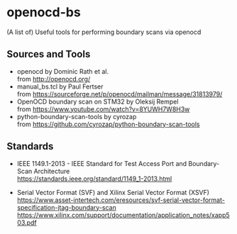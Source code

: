 # openocd-bs

(A list of) Useful tools for performing boundary scans via openocd

## Sources and Tools

* openocd by Dominic Rath et al. <br/> from http://openocd.org/
* manual_bs.tcl by Paul Fertser <br/> from https://sourceforge.net/p/openocd/mailman/message/31813979/
* OpenOCD boundary scan on STM32 by Oleksij Rempel <br/> from https://www.youtube.com/watch?v=8YUWH7W8H3w
* python-boundary-scan-tools by cyrozap <br/> from https://github.com/cyrozap/python-boundary-scan-tools


## Standards

* IEEE 1149.1-2013 - IEEE Standard for Test Access Port and Boundary-Scan Architecture <br/>
 https://standards.ieee.org/standard/1149_1-2013.html

* Serial Vector Format (SVF) and Xilinx Serial Vector Format (XSVF) <br/>
 https://www.asset-intertech.com/eresources/svf-serial-vector-format-specification-jtag-boundary-scan
 https://www.xilinx.com/support/documentation/application_notes/xapp503.pdf
